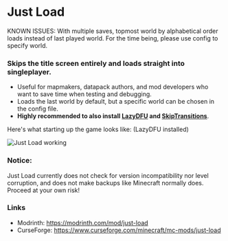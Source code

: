 # Just Load

KNOWN ISSUES: With multiple saves, topmost world by alphabetical order loads instead of last played world. For the time being, please use config to specify world.

### **Skips the title screen entirely and loads straight into singleplayer.**

- Useful for mapmakers, datapack authors, and mod developers who want to save time when testing and debugging.
- Loads the last world by default, but a specific world can be chosen in the config file.
- **Highly recommended to also install [LazyDFU](https://modrinth.com/mod/lazydfu) and [SkipTransitions](https://modrinth.com/mod/skip-transitions)**.

Here's what starting up the game looks like: (LazyDFU installed)

![Just Load working](https://i.ibb.co/R4qkCz6/justload-comp.webp)

### Notice:

Just Load currently does not check for version incompatibility nor level corruption, and does not make backups like Minecraft normally does. Proceed at your own risk!

### Links

- Modrinth: https://modrinth.com/mod/just-load
- CurseForge: https://www.curseforge.com/minecraft/mc-mods/just-load
